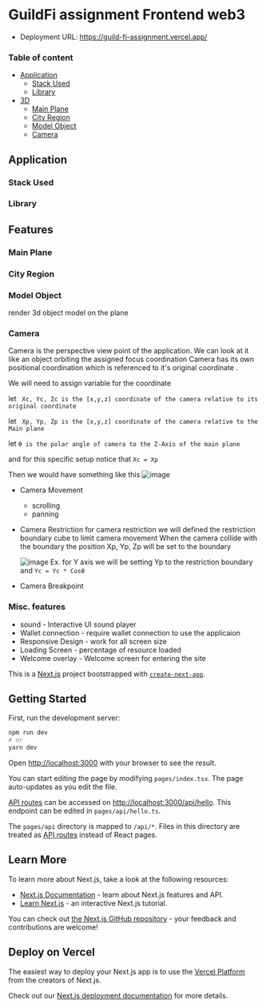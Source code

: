 # GuildFi assignment Frontend web3

 - Deployment URL: https://guild-fi-assignment.vercel.app/
                  
### Table of content

   - [Application](#application)
     - [Stack Used](#stack-used)
     - [Library](#library)
   - [3D](#3d)
     - [Main Plane](#main-plane)
     - [City Region](#city-region)
     - [Model Object](#model-object)
     - [Camera](#camera)
 
 
 ## Application
 
 ### Stack Used
 ### Library
 
 ## Features
 ### Main Plane
 ### City Region
 ### Model Object
  render 3d object model on the plane
  
 ### Camera
 Camera is the perspective view point of the application. We can look at it like an object orbiting the assigned focus coordination
 Camera has its own positional coordination which is referenced to it's original coordinate .
 
 We will need to assign variable for the coordinate
 
 let  ` Xc, Yc, Zc is the [x,y,z] coordinate of the camera relative to its original coordinate`
 
 let  ` Xp, Yp, Zp is the [x,y,z] coordinate of the camera relative to the Main plane`
 
 let ` θ is the polar angle of camera to the Z-Axis of the main plane `
 
 and for this specific setup notice that `Xc = Xp`
 
 Then we would have something like this
 ![image](https://user-images.githubusercontent.com/54467698/183620787-cfd2d6af-8742-4acc-8c0d-cd252644445a.png)

             
  - Camera Movement
    - scrolling
    - panning
  - Camera Restriction
  for camera restriction we will defined the restriction boundary cube to limit camera movement
  When the camera collide with the boundary the position Xp, Yp, Zp will be set to the boundary
  
    ![image](https://user-images.githubusercontent.com/54467698/183627364-bbbdd0a3-3d1c-4a0b-812f-d22281aee340.png)
  Ex. for Y axis we will be setting Yp to the restriction boundary and `Yc = Yc * Cosθ`
  
  - Camera Breakpoint
  
 ### Misc. features 
  - sound - Interactive UI sound player
  - Wallet connection - require wallet connection to use the applicaion
  - Responsive Design - work for all screen size
  - Loading Screen - percentage of resource loaded
  - Welcome overlay - Welcome screen for entering the site
 
This is a [Next.js](https://nextjs.org/) project bootstrapped with [`create-next-app`](https://github.com/vercel/next.js/tree/canary/packages/create-next-app).

## Getting Started

First, run the development server:

```bash
npm run dev
# or
yarn dev
```

Open [http://localhost:3000](http://localhost:3000) with your browser to see the result.

You can start editing the page by modifying `pages/index.tsx`. The page auto-updates as you edit the file.

[API routes](https://nextjs.org/docs/api-routes/introduction) can be accessed on [http://localhost:3000/api/hello](http://localhost:3000/api/hello). This endpoint can be edited in `pages/api/hello.ts`.

The `pages/api` directory is mapped to `/api/*`. Files in this directory are treated as [API routes](https://nextjs.org/docs/api-routes/introduction) instead of React pages.

## Learn More

To learn more about Next.js, take a look at the following resources:

- [Next.js Documentation](https://nextjs.org/docs) - learn about Next.js features and API.
- [Learn Next.js](https://nextjs.org/learn) - an interactive Next.js tutorial.

You can check out [the Next.js GitHub repository](https://github.com/vercel/next.js/) - your feedback and contributions are welcome!

## Deploy on Vercel

The easiest way to deploy your Next.js app is to use the [Vercel Platform](https://vercel.com/new?utm_medium=default-template&filter=next.js&utm_source=create-next-app&utm_campaign=create-next-app-readme) from the creators of Next.js.

Check out our [Next.js deployment documentation](https://nextjs.org/docs/deployment) for more details.
